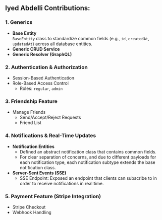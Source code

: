 ## Iyed Abdelli Contributions:

### 1. Generics
- **Base Entity**  
  `BaseEntity` class to standardize common fields (e.g., `id`, `createdAt`, `updatedAt`) across all database entities.
- **Generic CRUD Service**  
- **Generic Resolver (GraphQL)**  

### 2. Authentication & Authorization
- Session-Based Authentication  
- Role-Based Access Control
    - Roles: `regular`, `admin`

### 3. Friendship Feature
- Manage Friends
    - Send/Accept/Reject Requests
    - Friend List

### 4. Notifications & Real-Time Updates
- **Notification Entities**
  - Defined an abstract notification class that contains common fields.
  - For clear separation of concerns, and due to different payloads for each notification type, each notification subtype extends the base notification class.
- **Server-Sent Events (SSE)**
  - SSE Endpoint: Exposed an endpoint that clients can subscribe to in order to receive notifications in real time.
### 5. Payment Feature (Stripe Integration)
- Stripe Checkout
- Webhook Handling
